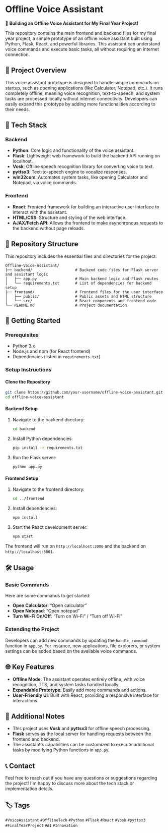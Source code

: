 # Offline Voice Assistant

🚀 **Building an Offline Voice Assistant for My Final Year Project!**

This repository contains the main frontend and backend files for my final year project, a simple prototype of an offline voice assistant built using Python, Flask, React, and powerful libraries. This assistant can understand voice commands and execute basic tasks, all without requiring an internet connection.

## 🎯 Project Overview

This voice assistant prototype is designed to handle simple commands on startup, such as opening applications (like Calculator, Notepad, etc.). It runs completely offline, meaning voice recognition, text-to-speech, and system tasks are processed locally without internet connectivity. Developers can easily expand this prototype by adding more functionalities according to their needs.

## 🔧 Tech Stack

### Backend
- **Python**: Core logic and functionality of the voice assistant.
- **Flask**: Lightweight web framework to build the backend API running on localhost.
- **Vosk**: Offline speech recognition library for converting voice to text.
- **pyttsx3**: Text-to-speech engine to vocalize responses.
- **win32com**: Automates system tasks, like opening Calculator and Notepad, via voice commands.

### Frontend
- **React**: Frontend framework for building an interactive user interface to interact with the assistant.
- **HTML/CSS**: Structure and styling of the web interface.
- **AJAX/Fetch API**: Allows the frontend to make asynchronous requests to the backend without page reloads.

## 📂 Repository Structure

This repository includes the essential files and directories for the project:

```plaintext
Offline-Voice-Assistant/
├── backend/                   # Backend code files for Flask server and assistant logic
│   ├── app.py                 # Main backend logic and Flask routes
│   └── requirements.txt       # List of dependencies for backend setup
├── frontend/                  # Frontend files for the user interface
│   ├── public/                # Public assets and HTML structure
│   └── src/                   # React components and frontend code
└── README.md                  # Project documentation
```

## 🚀 Getting Started

### Prerequisites
- Python 3.x
- Node.js and npm (for React frontend)
- Dependencies (listed in `requirements.txt`)

### Setup Instructions

#### Clone the Repository
```bash
git clone https://github.com/your-username/offline-voice-assistant.git
cd offline-voice-assistant
```

#### Backend Setup
1. Navigate to the backend directory:
   ```bash
   cd backend
   ```
2. Install Python dependencies:
   ```bash
   pip install -r requirements.txt
   ```
3. Run the Flask server:
   ```bash
   python app.py
   ```

#### Frontend Setup
1. Navigate to the frontend directory:
   ```bash
   cd ../frontend
   ```
2. Install dependencies:
   ```bash
   npm install
   ```
3. Start the React development server:
   ```bash
   npm start
   ```

The frontend will run on `http://localhost:3000` and the backend on `http://localhost:5001`.

## 🛠️ Usage

### Basic Commands
Here are some commands to get started:
- **Open Calculator**: “Open calculator”
- **Open Notepad**: “Open notepad”
- **Turn Wi-Fi On/Off**: “Turn on Wi-Fi” / “Turn off Wi-Fi”

### Extending the Project
Developers can add new commands by updating the `handle_command` function in `app.py`. For instance, new applications, file explorers, or system settings can be added based on the available voice commands.

## 🌐 Key Features

- **Offline Mode**: The assistant operates entirely offline, with voice recognition, TTS, and system tasks handled locally.
- **Expandable Prototype**: Easily add more commands and actions.
- **User-Friendly UI**: Built with React, providing a responsive interface for interactions.

## 📘 Additional Notes

- This project uses **Vosk** and **pyttsx3** for offline speech processing.
- **Flask** serves as the local server for handling requests between the frontend and backend.
- The assistant's capabilities can be customized to execute additional tasks by modifying Python functions in `app.py`.

## 📞 Contact

Feel free to reach out if you have any questions or suggestions regarding the project! I'm happy to discuss more about the tech stack or implementation details.

## 🏷️ Tags

`#VoiceAssistant` `#OfflineTech` `#Python` `#Flask` `#React` `#Vosk` `#pyttsx3` `#FinalYearProject` `#AI` `#Innovation`
